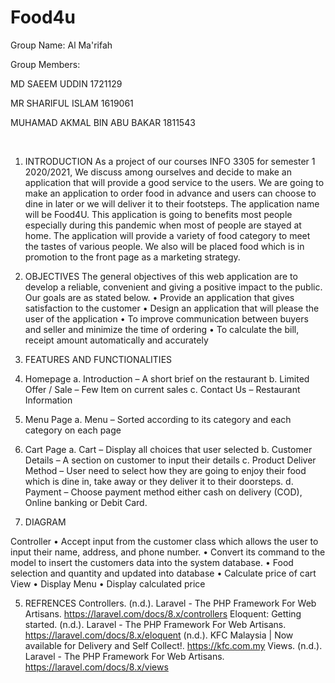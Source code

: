 # Food4u

Group Name: Al Ma'rifah

Group Members:

MD SAEEM UDDIN 1721129

MR SHARIFUL ISLAM 1619061

MUHAMAD AKMAL BIN ABU BAKAR 1811543

 
1.	INTRODUCTION
As a project of our courses INFO 3305 for semester 1 2020/2021, We discuss among ourselves and decide to make an application that will provide a good service to the users. We are going to make an application to order food in advance and users can choose to dine in later or we will deliver it to their footsteps. 
The application name will be Food4U. This application is going to benefits most people especially during this pandemic when most of people are stayed at home. The application will provide a variety of food category to meet the tastes of various people. We also will be placed food which is in promotion to the front page as a marketing strategy.

2.	OBJECTIVES
The general objectives of this web application are to develop a reliable, convenient and giving a positive impact to the public. Our goals are as stated below.
•	Provide an application that gives satisfaction to the customer
•	Design an application that will please the user of the application
•	To improve communication between buyers and seller and minimize the time of ordering
•	To calculate the bill, receipt amount automatically and accurately


3.	FEATURES AND FUNCTIONALITIES
1.	Homepage
a.	Introduction – A short brief on the restaurant
b.	Limited Offer / Sale – Few Item on current sales
c.	Contact Us – Restaurant Information
2.	Menu Page
a.	Menu – Sorted according to its category and each category on each page
3.	Cart Page
a.	Cart – Display all choices that user selected
b.	Customer Details – A section on customer to input their details 
c.	Product Deliver Method – User need to select how they are going to enjoy their food which is dine in, take away or they deliver it to their doorsteps. 
d.	Payment – Choose payment method either cash on delivery (COD), Online banking or Debit Card.
 
4.	DIAGRAM


Controller 
•	Accept input from the customer class which allows the user to input their name, address, and phone number.
•	Convert its command to the model to insert the customers data into the system database.
•	Food selection and quantity and updated into database
•	Calculate price of cart
View
•	Display Menu
•	Display calculated price



 
5.	REFRENCES
Controllers. (n.d.). Laravel - The PHP Framework For Web Artisans. https://laravel.com/docs/8.x/controllers
Eloquent: Getting started. (n.d.). Laravel - The PHP Framework For Web Artisans. https://laravel.com/docs/8.x/eloquent
(n.d.). KFC Malaysia | Now available for Delivery and Self Collect!. https://kfc.com.my
Views. (n.d.). Laravel - The PHP Framework For Web Artisans. https://laravel.com/docs/8.x/views
